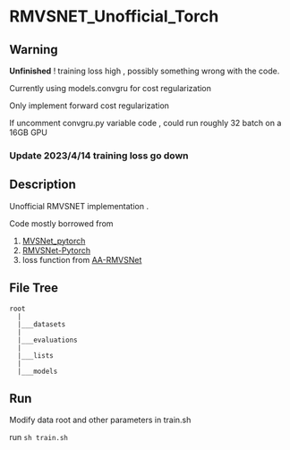 # RMVSNET_Unofficial_Torch
## Warning
**Unfinished** ! training loss high , possibly something wrong with the code.

Currently using models.convgru for cost regularization

Only implement forward cost regularization

If uncomment convgru.py variable code , could run roughly 32 batch on a 16GB GPU 

### Update 2023/4/14 training loss go down

## Description
Unofficial RMVSNET implementation .

Code mostly borrowed from  
1. [MVSNet_pytorch](https://github.com/xy-guo/MVSNet_pytorch)
2. [RMVSNet-Pytorch](https://github.com/leejaeyong7/RMVSNet-Pytorch)
3. loss function from  [AA-RMVSNet](https://github.com/QT-Zhu/AA-RMVSNet)  

## File Tree
```
root
  |
  |___datasets
  |
  |___evaluations
  |
  |___lists
  |
  |___models
 ```
 
 ## Run
 Modify data root and other parameters in train.sh
 
 run `sh train.sh`
